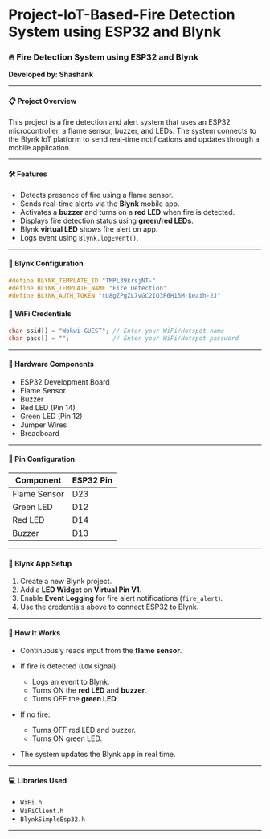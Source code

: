 # Project-IoT-Based-Fire Detection System using ESP32 and Blynk



### 🔥 Fire Detection System using ESP32 and Blynk

**Developed by: Shashank**

---

#### 📋 Project Overview

This project is a fire detection and alert system that uses an ESP32 microcontroller, a flame sensor, buzzer, and LEDs. The system connects to the Blynk IoT platform to send real-time notifications and updates through a mobile application.

---

#### 🛠️ Features

* Detects presence of fire using a flame sensor.
* Sends real-time alerts via the **Blynk** mobile app.
* Activates a **buzzer** and turns on a **red LED** when fire is detected.
* Displays fire detection status using **green/red LEDs**.
* Blynk **virtual LED** shows fire alert on app.
* Logs event using `Blynk.logEvent()`.

---

#### 🔗 Blynk Configuration

```cpp
#define BLYNK_TEMPLATE_ID "TMPL39krsjNT-"
#define BLYNK_TEMPLATE_NAME "Fire Detection"
#define BLYNK_AUTH_TOKEN "tU8gZPgZL7vGC2IO3F6H15M-keaih-2J"
```

#### 📶 WiFi Credentials

```cpp
char ssid[] = "Wokwi-GUEST"; // Enter your WiFi/Hotspot name
char pass[] = "";            // Enter your WiFi/Hotspot password
```

---

#### 🧰 Hardware Components

* ESP32 Development Board
* Flame Sensor
* Buzzer
* Red LED (Pin 14)
* Green LED (Pin 12)
* Jumper Wires
* Breadboard

---

#### 🔌 Pin Configuration

| Component    | ESP32 Pin |
| ------------ | --------- |
| Flame Sensor | D23       |
| Green LED    | D12       |
| Red LED      | D14       |
| Buzzer       | D13       |

---

#### 📱 Blynk App Setup

1. Create a new Blynk project.
2. Add a **LED Widget** on **Virtual Pin V1**.
3. Enable **Event Logging** for fire alert notifications (`fire_alert`).
4. Use the credentials above to connect ESP32 to Blynk.

---

#### 🧠 How It Works

* Continuously reads input from the **flame sensor**.
* If fire is detected (`LOW` signal):

  * Logs an event to Blynk.
  * Turns ON the **red LED** and **buzzer**.
  * Turns OFF the **green LED**.
* If no fire:

  * Turns OFF red LED and buzzer.
  * Turns ON green LED.
* The system updates the Blynk app in real time.

---

#### 💻 Libraries Used

* `WiFi.h`
* `WiFiClient.h`
* `BlynkSimpleEsp32.h`

---




